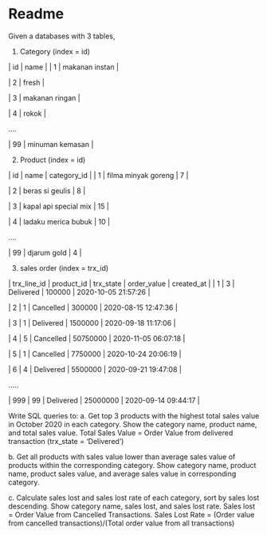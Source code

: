# Readme

Given a databases with 3 tables, 

1. Category (index = id)

|  id  |       name       |
|   1  | makanan instan   |

|   2  | fresh            |

|   3  | makanan ringan   |

|   4  | rokok            |

....

|   99 | minuman kemasan  |


2. Product (index = id)

|  id  |         name          | category_id |
|   1  | filma minyak goreng   |      7      |

|   2  | beras si geulis       |      8      |

|   3  | kapal api special mix |     15      |

|   4  | ladaku merica bubuk   |     10      |

....

|   99 | djarum gold           |      4      |

3. sales order (index = trx_id)

| trx_line_id | product_id | trx_state | order_value |      created_at     |
|      1      |      3     | Delivered |   100000    | 2020-10-05 21:57:26 |

|      2      |      1     | Cancelled |   300000    | 2020-08-15 12:47:36 |

|      3      |      1     | Delivered |  1500000    | 2020-09-18 11:17:06 |

|      4      |      5     | Cancelled |  50750000   | 2020-11-05 06:07:18 |

|      5      |      1     | Cancelled |  7750000    | 2020-10-24 20:06:19 | 

|      6      |      4     | Delivered |  5500000    | 2020-09-21 19:47:08 | 

.....

|    999      |     99     | Delivered |  25000000   | 2020-09-14 09:44:17 | 

Write SQL queries to:
a. Get top 3 products with the highest total sales value in October 2020 in
each category. Show the category name, product name, and total sales
value.
Total Sales Value = Order Value from delivered transaction (trx_state =
‘Delivered’)

b. Get all products with sales value lower than average sales value of
products within the corresponding category. Show category name,
product name, product sales value, and average sales value in
corresponding category.

c. Calculate sales lost and sales lost rate of each category, sort by sales lost
descending. Show category name, sales lost, and sales lost rate.
Sales lost = Order Value from Cancelled Transactions.
Sales Lost Rate = (Order value from cancelled transactions)/(Total order
value from all transactions)
